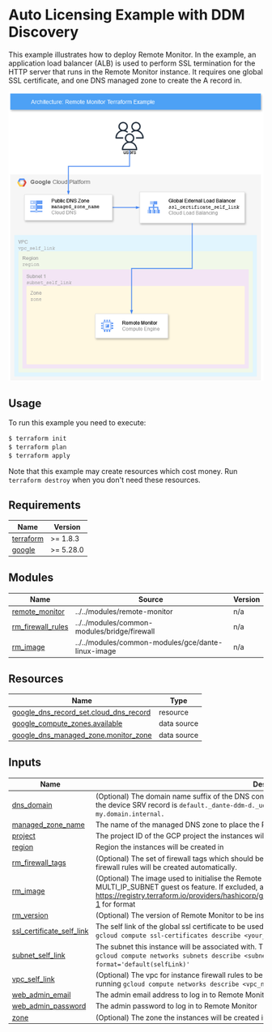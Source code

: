 <!-- Copyright 2024-2025 Audinate Pty Ltd and/or its licensors -->

# Auto Licensing Example with DDM Discovery

This example illustrates how to deploy Remote Monitor. In the example, an application load balancer (ALB) is used to perform SSL termination for the HTTP server that runs in the Remote Monitor instance. It requires one global SSL certificate, and one DNS managed zone to create the A record in.

![Architecture for Remote Monitor Example](remote-monitor-example.png)

## Usage

To run this example you need to execute:

```bash
$ terraform init
$ terraform plan
$ terraform apply
```

Note that this example may create resources which cost money. Run `terraform destroy` when you don't need these resources.

<!-- BEGIN_TF_DOCS -->
## Requirements

| Name | Version |
|------|---------|
| <a name="requirement_terraform"></a> [terraform](#requirement\_terraform) | >= 1.8.3 |
| <a name="requirement_google"></a> [google](#requirement\_google) | >= 5.28.0 |

## Modules

| Name | Source | Version |
|------|--------|---------|
| <a name="module_remote_monitor"></a> [remote\_monitor](#module\_remote\_monitor) | ../../modules/remote-monitor | n/a |
| <a name="module_rm_firewall_rules"></a> [rm\_firewall\_rules](#module\_rm\_firewall\_rules) | ../../modules/common-modules/bridge/firewall | n/a |
| <a name="module_rm_image"></a> [rm\_image](#module\_rm\_image) | ../../modules/common-modules/gce/dante-linux-image | n/a |

## Resources

| Name | Type |
|------|------|
| [google_dns_record_set.cloud_dns_record](https://registry.terraform.io/providers/hashicorp/google/latest/docs/resources/dns_record_set) | resource |
| [google_compute_zones.available](https://registry.terraform.io/providers/hashicorp/google/latest/docs/data-sources/compute_zones) | data source |
| [google_dns_managed_zone.monitor_zone](https://registry.terraform.io/providers/hashicorp/google/latest/docs/data-sources/dns_managed_zone) | data source |

## Inputs

| Name | Description | Type | Default | Required |
|------|-------------|------|---------|:--------:|
| <a name="input_dns_domain"></a> [dns\_domain](#input\_dns\_domain) | (Optional) The domain name suffix of the DNS containing the DDM SRV discovery records. For example if the device SRV record is `default._dante-ddm-d._udp.my.domain.internal.` this should be `my.domain.internal.` | `string` | `null` | no |
| <a name="input_managed_zone_name"></a> [managed\_zone\_name](#input\_managed\_zone\_name) | The name of the managed DNS zone to place the Remote Monitor A record in. | `string` | n/a | yes |
| <a name="input_project"></a> [project](#input\_project) | The project ID of the GCP project the instances will be created in | `string` | n/a | yes |
| <a name="input_region"></a> [region](#input\_region) | Region the instances will be created in | `string` | n/a | yes |
| <a name="input_rm_firewall_tags"></a> [rm\_firewall\_tags](#input\_rm\_firewall\_tags) | (Optional) The set of firewall tags which should be applied to the Remote Monitor instance. If excluded, firewall rules will be created automatically. | `set(string)` | `null` | no |
| <a name="input_rm_image"></a> [rm\_image](#input\_rm\_image) | (Optional) The image used to initialise the Remote Monitor instance. This image must have the MULTI\_IP\_SUBNET guest os feature. If excluded, a new custom ubuntu image will be created. See https://registry.terraform.io/providers/hashicorp/google/latest/docs/resources/compute_instance#image-1 for format | `string` | `null` | no |
| <a name="input_rm_version"></a> [rm\_version](#input\_rm\_version) | (Optional) The version of Remote Monitor to be installed | `string` | `null` | no |
| <a name="input_ssl_certificate_self_link"></a> [ssl\_certificate\_self\_link](#input\_ssl\_certificate\_self\_link) | The self link of the global ssl certificate to be used in the load balancer. This can be determined using `gcloud compute ssl-certificates describe <your_certificate> --format='default(selfLink)'` | `string` | n/a | yes |
| <a name="input_subnet_self_link"></a> [subnet\_self\_link](#input\_subnet\_self\_link) | The subnet this instance will be associated with. The subnet's self link can be determined by running `gcloud compute networks subnets describe <subnet_name> --region=<region_name> --format='default(selfLink)'` | `string` | n/a | yes |
| <a name="input_vpc_self_link"></a> [vpc\_self\_link](#input\_vpc\_self\_link) | (Optional) The vpc for instance firewall rules to be created in. The VPC self link can be determined by running `gcloud compute networks describe <vpc_name> --format='default(selfLink)` | `string` | `null` | no |
| <a name="input_web_admin_email"></a> [web\_admin\_email](#input\_web\_admin\_email) | The admin email address to log in to Remote Monitor | `string` | n/a | yes |
| <a name="input_web_admin_password"></a> [web\_admin\_password](#input\_web\_admin\_password) | The admin password to log in to Remote Monitor | `string` | n/a | yes |
| <a name="input_zone"></a> [zone](#input\_zone) | (Optional) The zone the instances will be created in. If excluded, will select an available zone | `string` | `null` | no |
<!-- END_TF_DOCS -->
